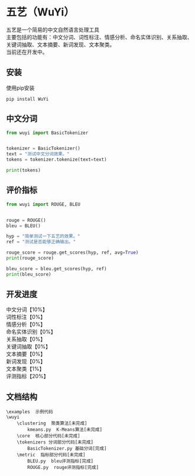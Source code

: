 # 五艺（WuYi）
五艺是一个简易的中文自然语言处理工具  
主要包括的功能有：中文分词、词性标注、情感分析、命名实体识别、关系抽取、关键词抽取、文本摘要、新词发现、文本聚类。  
当前还在开发中。  

## 安装
使用pip安装
```shell
pip install WuYi
```

## 中文分词
```python
from wuyi import BasicTokenizer


tokenizer = BasicTokenizer()
text = "测试中文分词效果。"
tokens = tokenizer.tokenize(text=text)

print(tokens)
```

## 评价指标
```python
from wuyi import ROUGE, BLEU


rouge = ROUGE()
bleu = BLEU()

hyp = "简单测试一下五艺的效果。"
ref = "测试是否能够正确输出。"

rouge_score = rouge.get_scores(hyp, ref, avg=True)
print(rouge_score)

bleu_score = bleu.get_scores(hyp, ref)
print(bleu_score)
```


## 开发进度
中文分词【10%】  
词性标注【0%】  
情感分析【0%】  
命名实体识别【0%】  
关系抽取【0%】  
关键词抽取【0%】  
文本摘要【0%】  
新词发现【0%】  
文本聚类【1%】  
评测指标【20%】


## 文档结构
```text
\examples  示例代码
\wuyi  
    \clustering  聚类算法[未完成]
        kmeans.py  K-Means算法[未完成]
    \core  核心部分代码[未完成]
    \tokenizers 分词部分代码[未完成]
        BasicTokenizer.py 基础分词[完成]
    \metric  指标部分代码[未完成]
        BLEU.py  bleu评测指标[完成]
        ROUGE.py  rouge评测指标[完成]
```
